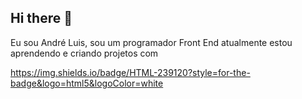## Hi there 👋
Eu sou André Luis, sou um programador Front End
atualmente estou aprendendo e criando projetos 
com 

https://img.shields.io/badge/HTML-239120?style=for-the-badge&logo=html5&logoColor=white

<!--
**Andrelui007/Andrelui007** is a ✨ _special_ ✨ repository because its `README.md` (this file) appears on your GitHub profile.

Here are some ideas to get you started:

- 🔭 I’m currently working on ...
- 🌱 I’m currently learning ...
- 👯 I’m looking to collaborate on ...
- 🤔 I’m looking for help with ...
- 💬 Ask me about ...
- 📫 How to reach me: ...
- 😄 Pronouns: ...
- ⚡ Fun fact: ...
-->
